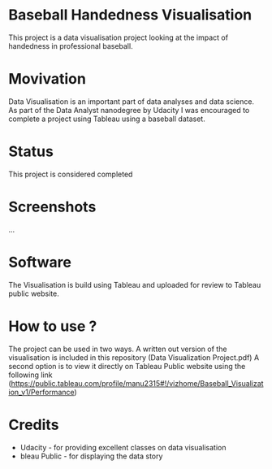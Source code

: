 # Baseball Handedness Visualisation

This project is a data visualisation project looking at the impact of handedness in professional baseball.

# Movivation

Data Visualisation is an important part of data analyses and data science. As part of the Data Analyst nanodegree by Udacity I
was encouraged to complete a project using Tableau using a baseball dataset.

# Status

This project is considered completed

# Screenshots

...

# Software

The Visualisation is build using Tableau and uploaded for review to Tableau public website.

# How to use ?

The project can be used in two ways. A written out version of the visualisation is included in this repository (Data Visualization Project.pdf)
A second option is to view it directly on Tableau Public website using the following link (https://public.tableau.com/profile/manu2315#!/vizhome/Baseball_Visualization_v1/Performance)

# Credits

* Udacity - for providing excellent classes on data visualisation
* bleau Public - for displaying the data story

